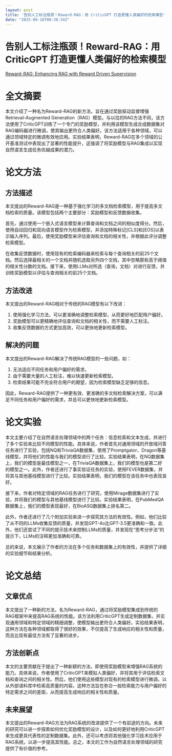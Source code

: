 ```yaml
---
layout: post
title: '告别人工标注瓶颈！Reward-RAG：用 CriticGPT 打造更懂人类偏好的检索模型'
date: "2025-09-18T00:38:34Z"
---
```

告别人工标注瓶颈！Reward-RAG：用 CriticGPT 打造更懂人类偏好的检索模型
=============================================

  
[Reward-RAG: Enhancing RAG with Reward Driven Supervision](https://arxiv.org/abs/2410.03780)

全文摘要
====

本文介绍了一种名为Reward-RAG的新方法，旨在通过奖励驱动监督增强Retrieval-Augmented Generation（RAG）模型。与以往的RAG方法不同，该方法使用了CriticGPT训练了一个专门的奖励模型，并利用该模型生成合成数据集对RAG编码器进行微调，使其输出更符合人类偏好。该方法适用于各种领域，可以通过领域特定的微调有效地应用。实验结果表明，Reward-RAG在多个领域的公开基准测试中表现出了显著的性能提升，这强调了将奖励模型与RAG集成以实现自然语言生成任务优越成果的潜力。

**论文方法**
========

**方法描述**
--------

本文提出的Reward-RAG是一种基于强化学习的多文档检索模型，用于提高多文档检索的质量。该模型包括两个主要部分：奖励模型和反馈数据收集。

首先，通过使用一个嵌入式语言模型来计算查询和文档之间的相似度得分。然后，使用自动回归和双向语言模型作为检索模型，并添加特殊标记\[CLS\]和\[EOS\]以表示输入序列。最后，使用奖励模型来评估查询和文档的相关性，并根据此评分调整检索模型。

在收集反馈数据时，使用现有的检索编码器来检索与每个查询相关的前25个文档。然后选择最相关的一个文档并随机选取另外四个文档，其中忽略那些高于阈值的相关性分数的文档。接下来，使用LLMs对所选（查询，文档）对进行反馈，并训练奖励模型以评估与查询相关的前25个文档。

**方法改进**
--------

本文提出的Reward-RAG相对于传统的RAG模型有以下改进：

1.  使用强化学习方法，可以更准确地调整检索模型，从而更好地匹配用户偏好。
2.  奖励模型可以更精确地评估查询和文档的相关性，而不需要人工标注。
3.  收集反馈数据的方式更加高效，可以更快地更新检索模型。

**解决的问题**
---------

本文提出的Reward-RAG解决了传统RAG模型的一些问题，如：

1.  无法适应不同任务和用户偏好的需求。
2.  由于需要大量的人工标注，难以快速更新检索模型。
3.  检索结果可能不完全符合用户的期望，因为检索模型缺乏足够的信息。

因此，Reward-RAG提供了一种更有效、更准确的多文档检索解决方案，可以满足不同任务和用户偏好的需求，并且可以更快地更新检索模型。

**论文实验**
========

本文主要介绍了在自然语言处理领域中的两个任务：信息检索和文本生成，并进行了多个实验来比较不同模型的性能。具体来说，作者首先对通用领域的开放域问答任务进行了实验，包括NQ和TriviaQA数据集，使用了Promptgator、Dragon等基线模型，并将他们的性能与我们的模型进行了比较。实验结果表明，在NQ数据集上，我们的模型是最佳模型之一，在TriviaQA数据集上，我们的模型也是第二好的模型之一。此外，作者还进行了事实验证任务的实验，使用FEVER数据集，并将其与其他基线模型进行了比较。实验结果表明，我们的模型在该任务中也表现良好。

接下来，作者对特定领域的RAG任务进行了研究，使用Mirage数据集进行了实验，并将我们的模型与其他基线模型进行了比较。实验结果表明，在PubMedQA数据集上，我们的模型表现最好，在BioASQ数据集上排名第二。

此外，作者还进行了几个附加实验来进一步探究其方法的有效性。例如，他们比较了从不同的LLMs收集反馈的质量，并发现GPT-4o比GPT-3.5更准确和一致。此外，他们还尝试了不同的提示技术来控制LLMs的质量，并发现在“思考分步法”的提示下，LLMs的注释更加准确和可靠。

总的来说，本文展示了作者的方法在多个任务和数据集上的有效性，并提供了详细的实验细节和结果分析。

**论文总结**
========

**文章优点**
--------

本文提出了一种新的方法，名为Reward-RAG，通过将奖励模型集成到传统的RAG框架中来提高RAG系统的性能。该方法利用CriticGPT生成定制数据集，并实现通用领域和特定领域的精细调整，使模型输出更符合人类偏好。实验结果表明，这种方法在各种领域都取得了很好的效果，不仅提高了生成响应的相关性和质量，而且比现有最佳方法有了显著的进步。

**方法创新点**
---------

本文的主要贡献在于提出了一种新颖的方法，即使用奖励模型来增强RAG系统的能力。具体来说，作者使用了CriticGPT来模拟人类偏好，并将其用于评估检索文档和查询之间的相关性。然后，他们使用这些模型对现有的检索模型进行微调，以从外部语料库中检索高质量的内容。这种方法旨在弥合一般检索能力与用户偏好的特定需求之间的差距，从而提高生成响应的相关性和质量。

**未来展望**
--------

本文提出的Reward-RAG方法为RAG系统的改进提供了一个有前途的方向。未来的研究可以进一步探索如何优化奖励模型的设计，以及如何更好地利用CriticGPT来生成更具代表性的定制数据集。此外，还可以考虑将其他强化学习技术应用于RAG系统，以进一步提高其性能。总之，本文的工作为自然语言处理领域的研究提供了有价值的参考。